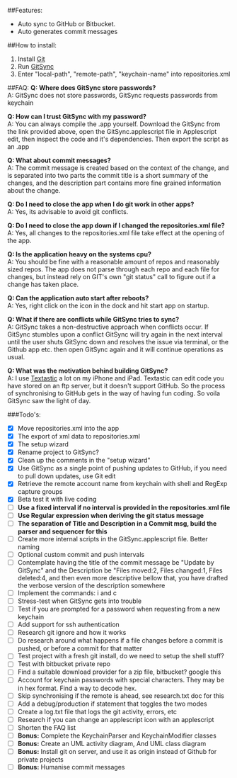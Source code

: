 ##Features:
- Auto sync to GitHub or Bitbucket. 
- Auto generates commit messages

##How to install:
1. Install [Git](http://git-scm.com/download/mac) 
2. Run [GitSync](https://github.com/eonist/GitSync/archive/master.zip) 
3. Enter "local-path", "remote-path", "keychain-name" into repositories.xml  

##FAQ:
**Q: Where does GitSync store passwords?** <br/>
A: GitSync does not store passwords, GitSync requests passwords from keychain

**Q: How can I trust GitSync with my password?** <br/>
A: You can always compile the .app yourself. Download the GitSync from the link provided above, open the GitSync.applescript file in Applescript edit, then inspect the code and it's dependencies. Then export the script as an .app

**Q: What about commit messages?** <br/>
A: The commit message is created based on the context of the change, and is separated into two parts the commit title is a short summary of the changes, and the description part contains more fine grained information about the change. 

**Q: Do I need to close the app when I do git work in other apps?** <br/>
A: Yes, its advisable to avoid git conflicts.

**Q: Do I need to close the app down if I changed the repositories.xml file?** <br/>
A: Yes, all changes to the repositories.xml file take effect at the opening of the app. 

**Q: Is the application heavy on the systems cpu?** <br/>
A: You should be fine with a reasonable amount of repos and reasonably sized repos. The app does not parse through each repo and each file for changes, but instead rely on GIT's own "git status" call to figure out if a change has taken place.

**Q: Can the application auto start after reboots?** <br/>
A: Yes, right click on the icon in the dock and hit start app on startup.

**Q: What if there are conflicts while GitSync tries to sync?** <br/>
A: GitSync takes a non-destructive approach when conflicts occur. If GitSync stumbles upon a conflict GitSync will try again in the next interval until the user shuts GitSync down and resolves the issue via terminal, or the Github app etc. then open GitSync again and it will continue operations as usual.

**Q: What was the motivation behind building GitSync?** <br/>
A: I use [Textastic](http://www.textasticapp.com) a lot on my iPhone and iPad. Textastic can edit code you have stored on an ftp server, but it doesn't support GitHub. So the process of synchronising to GitHub gets in the way of having fun coding. So voila GitSync saw the light of day. 

###Todo's:
- [x] Move repositories.xml into the app
- [x] The export of xml data to repositories.xml
- [x] The setup wizard
- [x] Rename project to GitSync?
- [x] Clean up the comments in the "setup wizard"
- [x] Use GitSync as a single point of pushing updates to GitHub, if you need to pull down updates, use Git edit
- [x] Retrieve the remote account name from keychain with shell and RegExp capture groups
- [x] Beta test it with live coding
- [ ] **Use a fixed interval if no interval is provided in the repositories.xml file**
- [ ] **Use Regular expression when deriving the git status message**
- [ ] **The separation of Title and Description in a Commit msg, build the parser and sequencer for this**
- [ ] Create more internal scripts in the GitSync.applescript file. Better naming
- [ ] Optional custom commit and push intervals
- [ ] Contemplate having the title of the commit message be "Update by GitSync" and the Description be "Files moved:2, Files changed:1, Files deleted:4, and then even more descriptive bellow that, you have drafted the verbose version of the description somewhere
- [ ] Implement the commands: i and c
- [ ] Stress-test when GitSync gets into trouble
- [ ] Test if you are prompted for a password when requesting from a new keychain
- [ ] Add support for ssh authentication
- [ ] Research git ignore and how it works
- [ ] Do research around what happens if a file changes before a commit is pushed, or before a commit for that matter
- [ ] Test project with a fresh git install, do we need to setup the shell stuff?
- [ ] Test with bitbucket private repo
- [ ] Find a suitable download provider for a zip file, bitbucket? google this
- [ ] Account for keychain passwords with special characters. They may be in hex format. Find a way to decode hex.
- [ ] Skip synchronising if the remote is ahead, see research.txt doc for this
- [ ] Add a debug/production if statement that toggles the two modes
- [ ] Create a log.txt file that logs the git activity, errors, etc
- [ ] Research if you can change an applescript icon with an applescript
- [ ] Shorten the FAQ list
- [ ] **Bonus:** Complete the KeychainParser and KeychainModifier classes
- [ ] **Bonus:** Create an UML activity diagram, And UML class diagram
- [ ] **Bonus:** Install git on server, and use it as origin instead of Github for private projects
- [ ] **Bonus:** Humanise commit messages